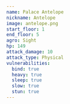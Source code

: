 ```yaml
---
name: Palace Antelope
nickname: Antelope
image: antelope.png
start_floor: 1
end_floor: 5
agro: Sight
hp: 149
attack_damage: 10
attack_type: Physical
vulnerabilities:
  bind: true
  heavy: true
  sleep: true
  slow: true
  stun: true
---
```

